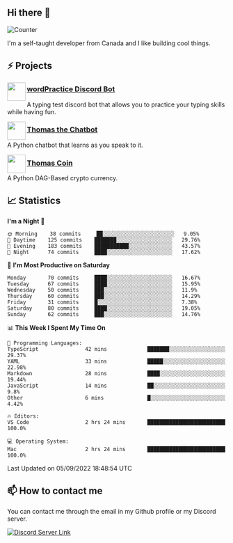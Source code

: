 <h2>Hi there 👋</h2>

![Counter](https://komarev.com/ghpvc/?username=principle105)

<p>I'm a self-taught developer from Canada and I like building cool things.</p>

<h2>⚡ Projects</h2>

<img align="left" src="https://i.imgur.com/BIzs17V.png" width="42" height="42" />
<h3><a target="_blank" href="https://top.gg/bot/743183681182498906">wordPractice Discord Bot</a></h3>
<p>A typing test discord bot that allows you to practice your typing skills while having fun.</p>

<img align="left" src="https://i.imgur.com/1qHopDH.png" width="42" height="42" />
<h3><a href="https://github.com/principle105/thomasthechatbot">Thomas the Chatbot</a></h3>
<p>A Python chatbot that learns as you speak to it.</p>

<img align="left" src="https://i.imgur.com/4FdQpgN.png" width="42" height="42" />
<h3><a href="https://github.com/principle105/thomas">Thomas Coin</a></h3>
<p>A Python DAG-Based crypto currency.</p>

<h2>📈 Statistics</h2>

<!--START_SECTION:waka-->
**I'm a Night 🦉** 

```text
🌞 Morning    38 commits     ██░░░░░░░░░░░░░░░░░░░░░░░   9.05% 
🌆 Daytime    125 commits    ███████░░░░░░░░░░░░░░░░░░   29.76% 
🌃 Evening    183 commits    ███████████░░░░░░░░░░░░░░   43.57% 
🌙 Night      74 commits     ████░░░░░░░░░░░░░░░░░░░░░   17.62%

```
📅 **I'm Most Productive on Saturday** 

```text
Monday       70 commits     ████░░░░░░░░░░░░░░░░░░░░░   16.67% 
Tuesday      67 commits     ████░░░░░░░░░░░░░░░░░░░░░   15.95% 
Wednesday    50 commits     ███░░░░░░░░░░░░░░░░░░░░░░   11.9% 
Thursday     60 commits     ███░░░░░░░░░░░░░░░░░░░░░░   14.29% 
Friday       31 commits     █░░░░░░░░░░░░░░░░░░░░░░░░   7.38% 
Saturday     80 commits     ████░░░░░░░░░░░░░░░░░░░░░   19.05% 
Sunday       62 commits     ███░░░░░░░░░░░░░░░░░░░░░░   14.76%

```


📊 **This Week I Spent My Time On** 

```text
💬 Programming Languages: 
TypeScript               42 mins             ███████░░░░░░░░░░░░░░░░░░   29.37% 
YAML                     33 mins             █████░░░░░░░░░░░░░░░░░░░░   22.98% 
Markdown                 28 mins             ████░░░░░░░░░░░░░░░░░░░░░   19.44% 
JavaScript               14 mins             ██░░░░░░░░░░░░░░░░░░░░░░░   9.8% 
Other                    6 mins              █░░░░░░░░░░░░░░░░░░░░░░░░   4.42%

🔥 Editors: 
VS Code                  2 hrs 24 mins       █████████████████████████   100.0%

💻 Operating System: 
Mac                      2 hrs 24 mins       █████████████████████████   100.0%

```


 Last Updated on 05/09/2022 18:48:54 UTC
<!--END_SECTION:waka-->

<h2>📫 How to contact me</h2>

You can contact me through the email in my Github profile or my Discord server.

[![Discord Server Link](https://dcbadge.vercel.app/api/server/a5KdQXXqRA)](https://discord.gg/a5KdQXXqRA)

